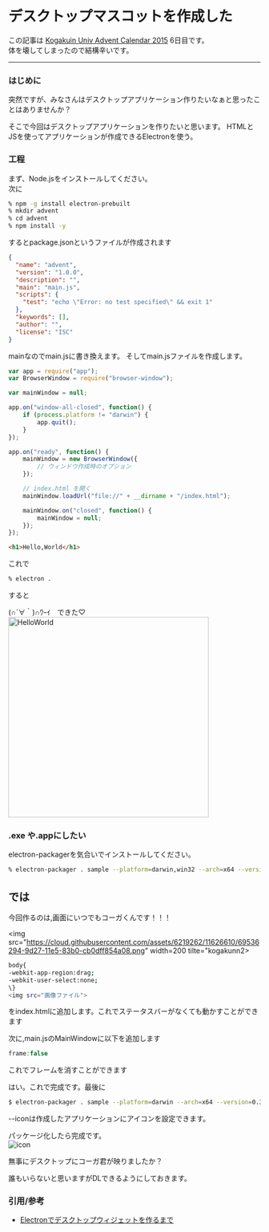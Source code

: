 # デスクトップマスコットを作成した  

この記事は [Kogakuin Univ Advent Calendar 2015](http://www.adventar.org/calendars/963) 6日目です。  
体を壊してしまったので結構辛いです。
- - -  
### はじめに
  
突然ですが、みなさんはデスクトップアプリケーション作りたいなぁと思ったことはありませんか？

そこで今回はデスクトップアプリケーションを作りたいと思います。
HTMLとJSを使ってアプリケーションが作成できるElectronを使う。

### 工程
まず、Node.jsをインストールしてください。  
次に
```zsh
% npm -g install electron-prebuilt
% mkdir advent
% cd advent
% npm install -y
```

するとpackage.jsonというファイルが作成されます

```json
{
  "name": "advent",
  "version": "1.0.0",
  "description": "",
  "main": "main.js",
  "scripts": {
    "test": "echo \"Error: no test specified\" && exit 1"
  },
  "keywords": [],
  "author": "",
  "license": "ISC"
}
```
mainなのでmain.jsに書き換えます。
そしてmain.jsファイルを作成します。
```javascript
var app = require("app");
var BrowserWindow = require("browser-window");

var mainWindow = null;

app.on("window-all-closed", function() {
    if (process.platform != "darwin") {
        app.quit();
    }
});

app.on("ready", function() {
    mainWindow = new BrowserWindow({
        // ウィンドウ作成時のオプション
    });

    // index.html を開く
    mainWindow.loadUrl("file://" + __dirname + "/index.html");

    mainWindow.on("closed", function() {
        mainWindow = null;
    });
});
```

```html
<h1>Hello,World</h1>
```
これで
```zsh
% electron .
```
すると

(∩´∀｀)∩ﾜｰｲ　できた♡
<img src="https://cloud.githubusercontent.com/assets/6219262/11626561/0cd4726a-9d27-11e5-815f-ba55a1ace37e.png" width=400 title="HelloWorld">  
### .exe や.appにしたい
electron-packagerを気合いでインストールしてください。

```zsh
% electron-packager . sample --platform=darwin,win32 --arch=x64 --version=0.30.0
```

## では
今回作るのは,画面にいつでもコーガくんです！！！
  
<img src="https://cloud.githubusercontent.com/assets/6219262/11626610/69536294-9d27-11e5-83b0-cb0dff854a08.png" width=200 tilte="kogakunn2>


```bash 
body{
-webkit-app-region:drag;                   
-webkit-user-select:none;
\}
<img src="画像ファイル">
```
をindex.htmlに追加します。これでステータスバーがなくても動かすことができます  
  
次に,main.jsのMainWindowに以下を追加します
```javascript
frame:false
```
これでフレームを消すことができます  

はい。これで完成です。最後に
```zsh
$ electron-packager . sample --platform=darwin --arch=x64 --version=0.30.0 --icon=images/kogakunn.icns

```
--iconは作成したアプリケーションにアイコンを設定できます。

パッケージ化したら完成です。  
<img src="https://cloud.githubusercontent.com/assets/6219262/11626608/669bbb3c-9d27-11e5-893b-ffa464391e80.png" title="icon">
  
無事にデスクトップにコーガ君が映りましたか？

誰もいらないと思いますがDLできるようにしておきます。  

### 引用/参考
- [Electronでデスクトップウィジェットを作るまで](http://qiita.com/SallyAcolyte/items/94ed26ab62b8b32b1b2c)
